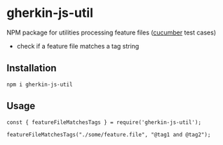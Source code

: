 # gherkin-js-util
NPM package for utilities processing feature files ([cucumber](https://cucumber.io/) test cases)
* check if a feature file matches a tag string


## Installation

```npm i gherkin-js-util```

## Usage

```
const { featureFileMatchesTags } = require('gherkin-js-util');

featureFileMatchesTags("./some/feature.file", "@tag1 and @tag2");
```
